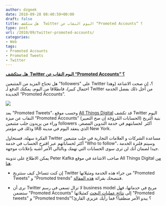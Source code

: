 ```yaml
---
author: dzgeek
date: 2010-09-28 08:40:59+00:00
draft: false
title: هل ستكشف  Twitter اليوم النقاب عن “Promoted Accounts” ؟
type: post
url: /2010/09/twitter-promoted-accounts/
categories:
- Web
tags:
- Promoted Accounts
- Promoted Tweets
- Twitter
---
```


**[هل ستكشف  Twitter اليوم النقاب عن “Promoted Accounts” ؟](https://www.it-scoop.com/2010/09/twitter-promoted-accounts/)**




هل تحتاج المزيد من المتتبعين "followers" على Twitter ؟، إن صحت الاشاعة (وهذا احتمال كبير)، فانطلاقا من اليوم، يمكنك الدفع لـ Twitter من أجل ذلك بفضل الخدمة الجديدة “Promoted Accounts”.




[![](https://www.it-scoop.com/wp-content/uploads/2010/09/s-TWITTER-PROMOTED-ACCOUNTS-large.jpg)
](https://www.it-scoop.com/2010/09/twitter-promoted-accounts/)


بعد "Promoted Tweets"، وحسب موقع [All Things Digital](http://mediamemo.allthingsd.com/20100927/exclusive-want-twitter-to-help-you-find-more-followers-pay-up-for-a-promoted-account/) قد تكشف Twitter اليوم النقاب عن ميزة “Promoted Accounts” (الحسابات المُروَجَة إن صح التعبير) بنية التربح وراء من يريدون جلب متتبعين followers أكثر  لحسابتهم في خدمة التدوين المصغر، وذلك في مؤمتر IAB الذي ينعقد اليوم في مدينة New York.

الفكرة سهلة، فستحاول Twitter مساعدة الشركات و العلامات التجارية في جلب متتبعين أكثر لحساباتهم عبر اقترح الحساب في خدمة "Who to follow"، وسيتم فلترة الخدمة جيدا لضمان أنك لن ترى سوى الحسابات التي تهمك وبالتالي الأمر أشبه بإعلانات موجهة.

يمكن الاطلاع على تدوينة Peter Kafka صاحب الاشاعة في موقع All Things Digital [من هنا](http://mediamemo.allthingsd.com/20100927/exclusive-want-twitter-to-help-you-find-more-followers-pay-up-for-a-promoted-account/).

- إن كنت تتساءل كيف ستتربح Twitter من جراء هذه الخدمة ومثيلاتها "Promoted Tweets" و "Promoted trends" فننصحك بقرائة [هذه المقالة](http://socialmedia4arab.com/2010/09/twitter-monetization/).

- نرى أن Twitter لا تزال تسعى في رسم business model مربح في خدماتها، فهل ستضمن "Promoted Accounts" إلى [نتائج عمليات البحث](http://socialmedia4arab.com/2010/09/twitter-800-millions-tweets/) كمثيلاتها "Promoted tweets" و "Promoted trends"؟ يبدو الأمر منطقيا؟ فما رأيك عزيزي القارئ؟
